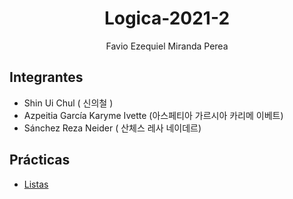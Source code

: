 <div align="center">
 
# Logica-2021-2

Favio Ezequiel Miranda Perea

</div>
 
 ## Integrantes 
 
 - Shin Ui Chul                   ( 신의철 )
 - Azpeitia García Karyme Ivette  (아스페티아 가르시아 카리메 이베트)
 - Sánchez Reza Neider            ( 산체스 레사 네이데르)

## Prácticas

- [Listas](https://github.com/mildewyPrawn/Logica/tree/master/Practicas/Practica1)
